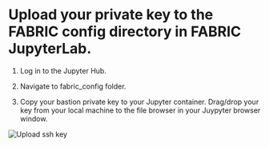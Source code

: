 # Upload your private key to the FABRIC config directory in FABRIC JupyterLab.
  1. Log in to the Jupyter Hub.
  
  2. Navigate to fabric_config folder.
     
  3. Copy your bastion private key to your Jupyter container. Drag/drop your key from your local machine to the file browser in your Juypyter browser window.
     
![Upload ssh key](https://transfer.sh/TtksdqKFs6/Screenshot%202023-08-20%20at%202.42.55%20PM.png)
